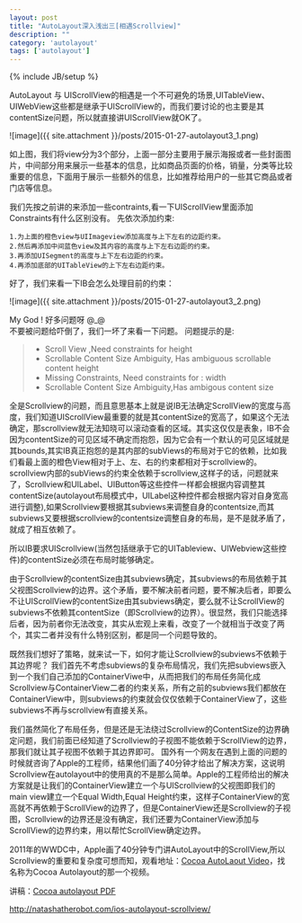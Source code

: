 ```yaml
---
layout: post
title: "AutoLayout深入浅出三[相遇Scrollview]"
description: ""
category: 'autolayout'
tags: ['autolayout']
---
```

{% include JB/setup %}

AutoLayout 与 UIScrollView的相遇是一个不可避免的场景,UITableView、UIWebView这些都是继承于UIScrollView的，而我们要讨论的也主要是其contentSize问题，所以就直接讲UIScrollView就OK了。

<!--more-->

![image]({{ site.attachment }}/posts/2015-01-27-autolayout3_1.png)

如上图，我们将view分为3个部分，上面一部分主要用于展示海报或者一些封面图片，中间部分用来展示一些基本的信息，比如商品页面的价格，销量，分类等比较重要的信息，下面用于展示一些额外的信息，比如推荐给用户的一些其它商品或者门店等信息。

我们先按之前讲的来添加一些contraints,看一下UIScrollView里面添加Constraints有什么区别没有。
先依次添加约束:  

	1.为上面的橙色view与UIImageview添加高度与上下左右的边距约束。
	2.然后再添加中间蓝色view及其内容的高度与上下左右边距的约束。
	3.再添加UISegment的高度与上下左右边距的约束。
	4.再添加底部的UITableView的上下左右边距约束。
	
好了，我们来看一下IB会怎么处理目前的约束：  

![image]({{ site.attachment }}/posts/2015-01-27-autolayout3_2.png)

My God ! 好多问题呀 @_@  
不要被问题给吓倒了，我们一坏了来看一下问题。
问题提示的是:  
>* Scroll View ,Need constraints for height 
>* Scrollable Content Size Ambiguity, Has ambiguous scrollable content height
>* Missing Constraints, Need constraints for : width
>* Scrollable Content Size Ambiguity,Has ambigous content size

全是Scrollview的问题，而且意思基本上就是说IB无法确定ScrollView的宽度与高度，我们知道UIScrollView最重要的就是其contentSize的宽高了，如果这个无法确定，那scrollview就无法知晓可以滚动查看的区域。其实这仅仅是表象，IB不会因为contentSize的可见区域不确定而抱怨，因为它会有一个默认的可见区域就是其bounds,其实IB真正抱怨的是其内部的subViews的布局对于它的依赖，比如我们看最上面的橙色View相对于上、左、右的约束都相对于scrollview的。scrollview内部的subViews的约束全依赖于scrollview,这样子的话，问题就来了，Scrollview和UILabel、UIButton等这些控件一样都会根据内容调整其contentSize(autolayout布局模式中，UILabel这种控件都会根据内容对自身宽高进行调整),如果Scrollview要根据其subviews来调整自身的contentsize,而其subviews又要根据scrollview的contentsize调整自身的布局，是不是就矛盾了，就成了相互依赖了。

所以IB要求UIScrollview(当然包括继承于它的UITableview、UIWebview这些控件)的contentSize必须在布局时能够确定。

由于Scrollview的contentSize由其subviews确定，其subviews的布局依赖于其父视图Scrollview的边界。这个矛盾，要不解决前者问题，要不解决后者，即要么不让UIScrollView的contentSize由其subviews确定，要么就不让ScrollView的subviews不依赖其contentSize（即Scrollview的边界）。很显然，我们只能选择后者，因为前者你无法改变，其实从宏观上来看，改变了一个就相当于改变了两个，其实二者并没有什么特别区别，都是同一个问题导致的。

既然我们想好了策略，就来试一下，如何才能让Scrollview的subviews不依赖于其边界呢？
我们首先不考虑subviews的复杂布局情况，我们先把subviews嵌入到一个我们自己添加的ContainerViwe中，从而把我们的布局任务简化成Scrollview与ContainerView二者的约束关系，所有之前的subviews我们都放在ContainerView中，则subviews的约束就会仅仅依赖于ContainerView了，这些subviews不再与scrollview有直接关系。

我们虽然简化了布局任务，但是还是无法绕过Scrollview的ContentSize的边界确定问题，我们前面已经知道了Scrollview的子视图不能依赖于ScrollView的边界，那我们就让其子视图不依赖于其边界即可。
国外有一个网友在遇到上面的问题的时候就咨询了Apple的工程师，结果他们画了40分钟才给出了解决方案，这说明Scrollview在autolayout中的使用真的不是那么简单。Apple的工程师给出的解决方案就是让我们的ContainerView建立一个与UIScrollview的父视图即我们的main view建立一个Equal Width,Equal Height约束，这样子ContainerView的宽高就不再依赖于ScrollView的边界了，但是ContainerView还是Scrollview的子视图，Scrollview的边界还是没有确定，我们还要为ContainerView添加与ScrollView的边界约束，用以帮忙ScrollView确定边界。





2011年的WWDC中，Apple画了40分钟专门讲AutoLayout中的ScrollView,所以Scrollview的重要和复杂度可想而知，观看地址：[Cocoa AutoLaout Video](https://developer.apple.com/videos/wwdc/2011/)，找名称为Cocoa Autolayout的那一个视频。

讲稿：[Cocoa autolayout PDF](https://developer.apple.com/devcenter/download.action?path=/wwdc_2011/adc_on_itunes__wwdc11_sessions__pdf/103_cocoa_autolayout.pdf)

http://natashatherobot.com/ios-autolayout-scrollview/
